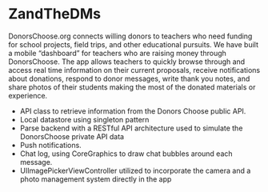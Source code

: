 # ZandTheDMs

DonorsChoose.org connects willing donors to teachers who need funding for school projects, field trips, and other educational pursuits. We have built a mobile “dashboard” for teachers who are raising money through DonorsChoose. The app allows teachers to quickly browse through and access real time information on their current proposals, receive notifications about donations, respond to donor messages, write thank you notes, and share photos of their students making the most of the donated materials or experience.

- API class to retrieve information from the Donors Choose public API.
- Local datastore using singleton pattern
- Parse backend with a RESTful API architecture used to simulate the DonorsChoose private API data
- Push notifications.
- Chat log, using CoreGraphics to draw chat bubbles around each message.
- UIImagePickerViewController utilized to incorporate the camera and a photo management system directly in the app
